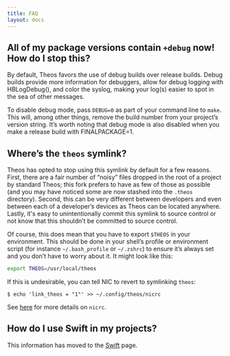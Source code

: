 ```yaml
---
title: FAQ
layout: docs
---
```


## All of my package versions contain `+debug` now! How do I stop this?
By default, Theos favors the use of debug builds over release builds. Debug builds provide more information for debuggers, allow for debug logging with HBLogDebug(), and color the syslog, making your log(s) easier to spot in the sea of other messages.

To disable debug mode, pass `DEBUG=0` as part of your command line to `make`. This will, among other things, remove the build number from your project’s version string. It’s worth noting that debug mode is also disabled when you make a release build with FINALPACKAGE=1.

## Where’s the `theos` symlink?
Theos has opted to stop using this symlink by default for a few reasons. First, there are a fair number of “noisy” files dropped in the root of a project by standard Theos; this fork prefers to have as few of those as possible (and you may have noticed some are now stashed into the `.theos` directory). Second, this can be very different between developers and even between each of a developer’s devices as Theos can be located anywhere. Lastly, it's easy to unintentionally commit this symlink to source control or not know that this shouldn’t be committed to source control.

Of course, this does mean that you have to export `$THEOS` in your environment. This should be done in your shell’s profile or environment script (for instance `~/.bash_profile` or `~/.zshrc`) to ensure it’s always set and you don’t have to worry about it. It might look like this:

```bash
export THEOS=/usr/local/theos
```

If this is undesirable, you can tell NIC to revert to symlinking `theos`:

```console
$ echo 'link_theos = "1"' >> ~/.config/theos/nicrc
```

See [here](/docs/NIC.html#nicrc) for more details on `nicrc`.

## How do I use Swift in my projects?
This information has moved to the [Swift](/docs/Swift.html) page.
